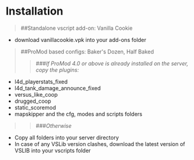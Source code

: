 # Installation  
>##Standalone vscript add-on: Vanilla Cookie <future feature>  
 * download vanillacookie.vpk into your add-ons folder 

>##ProMod based configs: Baker's Dozen, Half Baked   
>>###*If ProMod 4.0 or above is already installed on the server, copy the plugins:*    
 * l4d_playerstats_fixed  
 * l4d_tank_damage_announce_fixed  
 * versus_like_coop  
 * drugged_coop  
 * static_scoremod
 * mapskipper
and the cfg, modes and scripts folders 

>>###*Otherwise*  
 * Copy all folders into your server directory    
 * In case of any VSLib version clashes, download the latest version of VSLIB into your vscripts folder  


